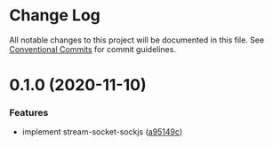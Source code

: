 # Change Log

All notable changes to this project will be documented in this file.
See [Conventional Commits](https://conventionalcommits.org) for commit guidelines.

# 0.1.0 (2020-11-10)


### Features

* implement stream-socket-sockjs ([a95149c](https://github.com/SyncOT/SyncOT/commit/a95149ca58cd16d4758446c77450619de352ab53))
